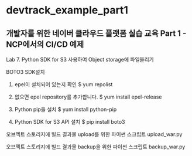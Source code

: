 # devtrack_example_part1
## 개발자를 위한 네이버 클라우드 플랫폼 실습 교육 Part 1 - NCP에서의 CI/CD 예제


Lab 7. Python SDK for S3 사용하여 Object storage에 파일올리기 

BOTO3 SDK설치
1. epel이 설치되어 있는지 확인
$ yum repolist

2.	없으면 epel repository를 추가합니다.
$ yum install epel-release

3.	Python pip을 설치
$ yum install python-pip

4.	Python SDK for S3 API 설치
$ pip install boto3

오브젝트 스토리지에  빌드 결과물 upload를 위한 파이썬 스크립트
upload_war.py


오브젝트 스토리지에  빌드 결과물 backup을 위한 파이썬 스크립트
backup_war.py 

